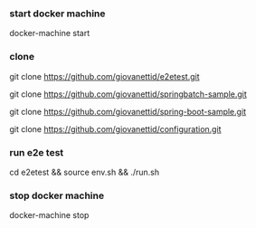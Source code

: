 
### start docker machine
docker-machine start

### clone 
git clone https://github.com/giovanettid/e2etest.git

git clone https://github.com/giovanettid/springbatch-sample.git

git clone https://github.com/giovanettid/spring-boot-sample.git

git clone https://github.com/giovanettid/configuration.git

### run e2e test
cd e2etest && source env.sh && ./run.sh

### stop docker machine
docker-machine stop
